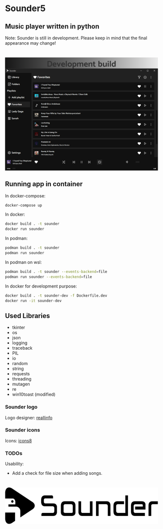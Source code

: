 # Sounder5

## Music player written in python

Note: Sounder is still in development. Please keep in mind that the final appearance may change!

#

<p align="center"><img src="images/app.png" alt="Sounder"></p>

## Running app in container

In docker-compose:

```sh
docker-compose up
```

In docker:

```sh
docker build . -t sounder
docker run sounder
```

In podman:

```sh
podman build . -t sounder
podman run sounder
```

In podman on wsl:

```sh
podman build . -t sounder --events-backend=file
podman run sounder --events-backend=file
```

In docker for development purpose:

```sh
docker build . -t sounder-dev -f Dockerfile.dev
docker run -it sounder-dev
```

## Used Libraries

- tkinter
- os
- json
- logging
- traceback
- PIL
- io
- random
- string
- requests
- threading
- mutagen
- re
- win10toast (modified)

### Sounder logo

Logo designer: [reallinfo](https://github.com/reallinfo)

### Sounder icons

Icons: [icons8](https://icons8.com/)

### TODOs

Usability:

- Add a check for file size when adding songs.

#

<p align="center"><img src="images/horizontal.png" alt="Sounder" height="120px"></p>

